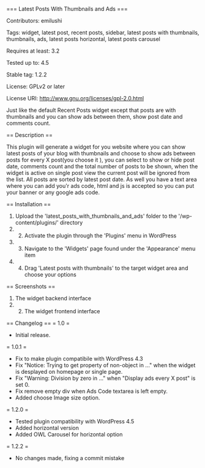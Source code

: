 === Latest Posts With Thumbnails and Ads ===

Contributors: emilushi

Tags: widget, latest post, recent posts, sidebar, latest posts with thumbnails, thumbnails, ads, latest posts horizontal, latest posts carousel

Requires at least: 3.2

Tested up to: 4.5

Stable tag: 1.2.2

License: GPLv2 or later

License URI: http://www.gnu.org/licenses/gpl-2.0.html

Just like the default Recent Posts widget except that posts are with thumbnails and you can show ads between them, show post date and comments count.

== Description ==

This plugin will generate a widget for you website where you can show latest posts of your blog with thumbnails and choose to show ads between posts for every X post(you choose it ), you can select to show or hide post date, comments count and the total number of posts to be shown, when the widget is active on single post view the current post will be ignored from the list. All posts are sorted by latest post date. As well you have a text area where you can add you'r ads code, html and js is accepted so you can put your banner or any google ads code.

== Installation ==

1. Upload the 'latest_posts_with_thumbnails_and_ads' folder to the '/wp-content/plugins/' directory
2. 2. Activate the plugin through the 'Plugins' menu in WordPress
3. 3. Navigate to the 'Widgets' page found under the 'Appearance' menu item
4. 4. Drag 'Latest posts with thumbnails' to the target widget area and choose your options

== Screenshots ==
1. The widget backend interface
2. 2. The widget frontend interface

== Changelog ==
= 1.0 =
* Initial release.

= 1.0.1 =
* Fix to make plugin compatibile with WordPress 4.3
* Fix "Notice: Trying to get property of non-object in ..." when the widget is desplayed on homepage or single page.
* Fix "Warning: Division by zero in ..." when "Display ads every X post" is set 0.
* Fix remove empty div when Ads Code textarea is left empty.
* Added choose Image size option.

= 1.2.0 =
* Tested plugin compatibility with WordPress 4.5
* Added horizontal version
* Added OWL Carousel for horizontal option

= 1.2.2 =
* No changes made, fixing a commit mistake
